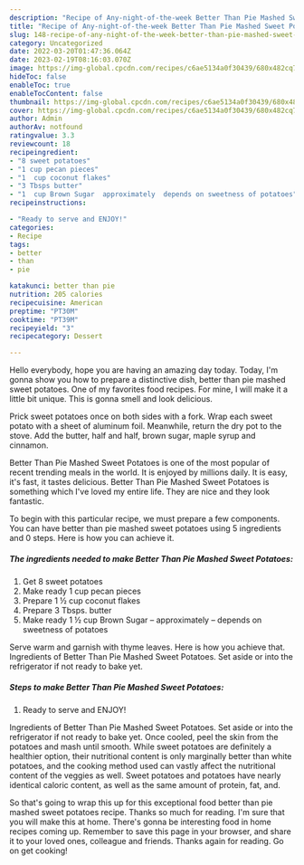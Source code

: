 ```yaml
---
description: "Recipe of Any-night-of-the-week Better Than Pie Mashed Sweet Potatoes"
title: "Recipe of Any-night-of-the-week Better Than Pie Mashed Sweet Potatoes"
slug: 148-recipe-of-any-night-of-the-week-better-than-pie-mashed-sweet-potatoes
category: Uncategorized
date: 2022-03-20T01:47:36.064Z
date: 2023-02-19T08:16:03.070Z
image: https://img-global.cpcdn.com/recipes/c6ae5134a0f30439/680x482cq70/better-than-pie-mashed-sweet-potatoes-recipe-main-photo.jpg
hideToc: false
enableToc: true
enableTocContent: false
thumbnail: https://img-global.cpcdn.com/recipes/c6ae5134a0f30439/680x482cq70/better-than-pie-mashed-sweet-potatoes-recipe-main-photo.jpg
cover: https://img-global.cpcdn.com/recipes/c6ae5134a0f30439/680x482cq70/better-than-pie-mashed-sweet-potatoes-recipe-main-photo.jpg
author: Admin
authorAv: notfound
ratingvalue: 3.3
reviewcount: 18
recipeingredient:
- "8 sweet potatoes"
- "1 cup pecan pieces"
- "1  cup coconut flakes"
- "3 Tbsps butter"
- "1  cup Brown Sugar  approximately  depends on sweetness of potatoes"
recipeinstructions:

- "Ready to serve and ENJOY!"
categories:
- Recipe
tags:
- better
- than
- pie

katakunci: better than pie 
nutrition: 205 calories
recipecuisine: American
preptime: "PT30M"
cooktime: "PT39M"
recipeyield: "3"
recipecategory: Dessert

---
```



Hello everybody, hope you are having an amazing day today. Today, I'm gonna show you how to prepare a distinctive dish, better than pie mashed sweet potatoes. One of my favorites food recipes. For mine, I will make it a little bit unique. This is gonna smell and look delicious.

Prick sweet potatoes once on both sides with a fork. Wrap each sweet potato with a sheet of aluminum foil. Meanwhile, return the dry pot to the stove. Add the butter, half and half, brown sugar, maple syrup and cinnamon.

Better Than Pie Mashed Sweet Potatoes is one of the most popular of recent trending meals in the world. It is enjoyed by millions daily. It is easy, it's fast, it tastes delicious. Better Than Pie Mashed Sweet Potatoes is something which I've loved my entire life. They are nice and they look fantastic.


To begin with this particular recipe, we must prepare a few components. You can have better than pie mashed sweet potatoes using 5 ingredients and 0 steps. Here is how you can achieve it.

<!--inarticleads1-->

##### The ingredients needed to make Better Than Pie Mashed Sweet Potatoes:

1. Get 8 sweet potatoes
1. Make ready 1 cup pecan pieces
1. Prepare 1 ½ cup coconut flakes
1. Prepare 3 Tbsps. butter
1. Make ready 1 ½ cup Brown Sugar – approximately – depends on sweetness of potatoes


Serve warm and garnish with thyme leaves. Here is how you achieve that. Ingredients of Better Than Pie Mashed Sweet Potatoes. Set aside or into the refrigerator if not ready to bake yet. 

<!--inarticleads2-->

##### Steps to make Better Than Pie Mashed Sweet Potatoes:


1. Ready to serve and ENJOY!

Ingredients of Better Than Pie Mashed Sweet Potatoes. Set aside or into the refrigerator if not ready to bake yet. Once cooled, peel the skin from the potatoes and mash until smooth. While sweet potatoes are definitely a healthier option, their nutritional content is only marginally better than white potatoes, and the cooking method used can vastly affect the nutritional content of the veggies as well. Sweet potatoes and potatoes have nearly identical caloric content, as well as the same amount of protein, fat, and. 

So that's going to wrap this up for this exceptional food better than pie mashed sweet potatoes recipe. Thanks so much for reading. I'm sure that you will make this at home. There's gonna be interesting food in home recipes coming up. Remember to save this page in your browser, and share it to your loved ones, colleague and friends. Thanks again for reading. Go on get cooking!
